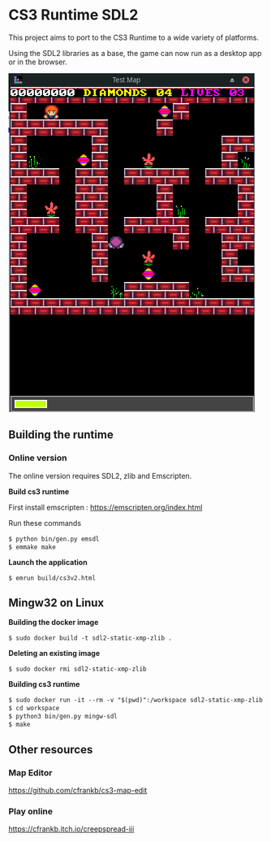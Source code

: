 # CS3 Runtime SDL2

This project aims to port to the CS3 Runtime to a wide variety of platforms. 

Using the SDL2 libraries as a base, the game can now run as a desktop app or in the browser.


![alt text](images/Screenshot_2023-12-20_04-29-08.png)



## Building the runtime

### Online version


The online version requires SDL2, zlib and Emscripten.


<b> Build cs3 runtime</b>

First install emscripten : https://emscripten.org/index.html

Run these commands
```
$ python bin/gen.py emsdl
$ emmake make
```

<b>Launch the application</b>


```
$ emrun build/cs3v2.html
```


## Mingw32 on Linux

<b>Building the docker image</b>

```
$ sudo docker build -t sdl2-static-xmp-zlib .
```

<b>Deleting an existing image</b>

```
$ sudo docker rmi sdl2-static-xmp-zlib
```

<b>Building cs3 runtime</b>

```
$ sudo docker run -it --rm -v "$(pwd)":/workspace sdl2-static-xmp-zlib
$ cd workspace
$ python3 bin/gen.py mingw-sdl
$ make
```



## Other resources

### Map Editor

https://github.com/cfrankb/cs3-map-edit

### Play online

https://cfrankb.itch.io/creepspread-iii

